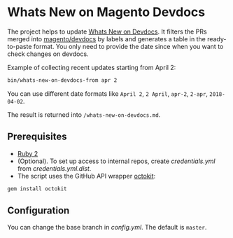 # Whats New on Magento Devdocs

The project helps to update [Whats New on Devdocs](http://devdocs.magento.com/guides/v2.1/magento-devdocs-whatsnew.html).
It filters the PRs merged into [magento/devdocs](https://github.com/magento/devdocs) by labels and generates a table in the ready-to-paste format.
You only need to provide the date since when you want to check changes on devdocs.

Example of collecting recent updates starting from April 2:

```bash
bin/whats-new-on-devdocs-from apr 2
```

You can use different date formats like `April 2`, `2 April`, `apr-2`, `2-apr`, `2018-04-02`.

The result is returned into `/whats-new-on-devdocs.md`.

## Prerequisites

* [Ruby 2](https://www.ruby-lang.org/en/documentation/installation/)
* (Optional). To set up access to internal repos, create _credentials.yml_ from _credentials.yml.dist_.
* The script uses the GitHub API wrapper [octokit](https://github.com/octokit/octokit.rb):

```bash
gem install octokit
```

## Configuration

You can change the base branch in _config.yml_.
The default is `master`.